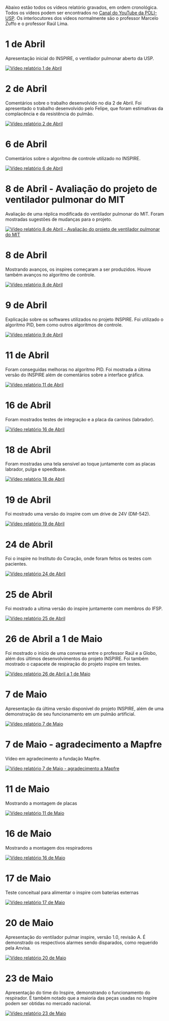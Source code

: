 Abaixo estão todos os vídeos relatório gravados, em ordem cronológica. Todos os vídeos podem ser encontrados no [Canal do YouTube da POLI-USP](https://www.youtube.com/channel/UCJU4uI6j2lfSKkzktwFWQRw). Os interlocutores dos vídeos normalmente são o professor Marcelo Zuffo e o professor Raúl Lima.

# 1 de Abril

Apresentação inicial do INSPIRE, o ventilador pulmonar aberto da USP.

[![Vídeo relatório 1 de Abril](https://github.com/Inspire-Poli-USP/Inspire-OpenLung/blob/master/images/ScreenshotVideoRelatorio01-04.png)](https://www.youtube.com/watch?v=ApoKv4ukpX4&)

# 2 de Abril

Comentários sobre o trabalho desenvolvido no dia 2 de Abril. Foi apresentado o trabalho desenvolvido pelo Felipe, que foram estimativas da complacência e da resistência do pulmão.

[![Vídeo relatório 2 de Abril](https://github.com/Inspire-Poli-USP/Inspire-OpenLung/blob/master/images/ScreenshotVideoRelatorio02-04.png)](https://www.youtube.com/watch?v=P73DMeOfYrI&)

# 6 de Abril

Comentários sobre o algorítmo de controle utilizado no INSPIRE.

[![Vídeo relatório 6 de Abril](https://github.com/Inspire-Poli-USP/Inspire-OpenLung/blob/master/images/ScreenshotVideoRelatorio06-04.png)](https://www.youtube.com/watch?v=ZsHDVqar_dg&)

# 8 de Abril - Avaliação do projeto de ventilador pulmonar do MIT

Avaliação de uma réplica modificada do ventilador pulmonar do MIT. Foram mostradas sugestões de mudanças para o projeto.

[![Vídeo relatório 8 de Abril - Avaliação do projeto de ventilador pulmonar do MIT](https://github.com/Inspire-Poli-USP/Inspire-OpenLung/blob/master/images/ScreenshotVideoRelatorio08-04-MIT.png)](https://www.youtube.com/watch?v=m1voC9npYlY&)

# 8 de Abril

Mostrando avanços, os inspires começaram a ser produzidos. Houve também avanços no algoritmo de controle.

[![Vídeo relatório 8 de Abril](https://github.com/Inspire-Poli-USP/Inspire-OpenLung/blob/master/images/ScreenshotVideoRelatorio08-04.png)](https://www.youtube.com/watch?v=hkaXHtFTmG4&)

# 9 de Abril

Explicação sobre os softwares utilizados no projeto INSPIRE. Foi utilizado o algoritmo PID, bem como outros algoritmos de controle.

[![Vídeo relatório 9 de Abril](https://github.com/Inspire-Poli-USP/Inspire-OpenLung/blob/master/images/ScreenshotVideoRelatorio09-04.png)](https://www.youtube.com/watch?v=Z26OczABk4o&)

# 11 de Abril

Foram conseguidas melhoras no algoritmo PID. Foi mostrada a última versão do INSPIRE além de comentários sobre a interface gráfica.

[![Vídeo relatório 11 de Abril](https://github.com/Inspire-Poli-USP/Inspire-OpenLung/blob/master/images/ScreenshotVideoRelatorio11-04.png)](https://www.youtube.com/watch?v=jyhIea9kIBM&)

# 16 de Abril

Foram mostrados testes de integração e a placa da caninos (labrador).

[![Vídeo relatório 16 de Abril](https://github.com/Inspire-Poli-USP/Inspire-OpenLung/blob/master/images/Screenshot-VideoRelatorio16-04.png)](https://www.youtube.com/watch?v=5Bk71natObE&)

# 18 de Abril

Foram mostradas uma tela sensível ao toque juntamente com as placas labrador, pulga e speedbase.

[![Vídeo relatório 18 de Abril](https://github.com/Inspire-Poli-USP/Inspire-OpenLung/blob/master/images/Screenshot-VideoRelatorio18-04.png)](https://www.youtube.com/watch?v=kMW-kKYsIrE&)

# 19 de Abril

Foi mostrado uma versão do inspire com um drive de 24V (DM-542).

[![Vídeo relatório 19 de Abril](https://github.com/Inspire-Poli-USP/Inspire-OpenLung/blob/master/images/ScreenshotsVideoRelatorio19-04.png)](https://www.youtube.com/watch?v=b0nxfpfzyJo&)

# 24 de Abril

Foi o inspire no Instituto do Coração, onde foram feitos os testes com pacientes.

[![Vídeo relatório 24 de Abril](https://github.com/Inspire-Poli-USP/Inspire-OpenLung/blob/master/images/ScreenshotVideoRelatorio24-04.png)](https://www.youtube.com/watch?v=mknScegvswc&)

# 25 de Abril

Foi mostrado a ultima versão do inspire juntamente com membros do IFSP.

[![Vídeo relatório 25 de Abril](https://github.com/Inspire-Poli-USP/Inspire-OpenLung/blob/master/images/ScreenshotVideoRelatorio25-04.png)](https://www.youtube.com/watch?v=qGx5H0k_fXg&)

# 26 de Abril a 1 de Maio

Foi mostrado o início de uma conversa entre o professor Raúl e a Globo, além dos últimos desenvolvimentos do projeto INSPIRE. Foi também mostrado o capacete de respiração do projeto inspire em testes.

[![Vídeo relatório 26 de Abril a 1 de Maio](https://github.com/Inspire-Poli-USP/Inspire-OpenLung/blob/master/images/ScreenshotVideoRelatorio26-04-a-01-05.png)](https://www.youtube.com/watch?v=pATzXCSPYv0&)

# 7 de Maio

Apresentação da última versão disponível do projeto INSPIRE, além de uma demonstração de seu funcionamento em um pulmão artificial.

[![Vídeo relatório 7 de Maio](https://github.com/Inspire-Poli-USP/Inspire-OpenLung/blob/master/images/ScreenshotVideoRelatorio07-05.png)](https://www.youtube.com/watch?v=RuhyQjUJICo&)

# 7 de Maio - agradecimento a Mapfre

Vídeo em agradecimento a fundação Mapfre.

[![Vídeo relatório 7 de Maio - agradecimento a Mapfre](https://github.com/Inspire-Poli-USP/Inspire-OpenLung/blob/master/images/ScreenshotVideoRelatorio07-05-Mapfre.png)](https://www.youtube.com/watch?v=c5Oz3sfg-Bc&)

# 11 de Maio

Mostrando a montagem de placas

[![Vídeo relatório 11 de Maio](https://github.com/Inspire-Poli-USP/Inspire-OpenLung/blob/master/images/ScreenshotVideoRelatorio11-05.png)](https://www.youtube.com/watch?v=nM5DBFZ39Sc&)

# 16 de Maio

Mostrando a montagem dos respiradores

[![Vídeo relatório 16 de Maio](https://github.com/Inspire-Poli-USP/Inspire-OpenLung/blob/master/images/ScreenshotVideoRelatorio16-05.png)](https://www.youtube.com/watch?v=zLtI14aLwO0&)

# 17 de Maio

Teste conceitual para alimentar o inspire com baterias externas

[![Vídeo relatório 17 de Maio](https://github.com/Inspire-Poli-USP/Inspire-OpenLung/blob/master/images/ScreenshotVideoRelatorio17-05.png)](https://www.youtube.com/watch?v=GDAn07QxqBs&)

# 20 de Maio

Apresentação do ventilador pulmar inspire, versão 1.0, revisão A. É demonstrado os respectivos alarmes sendo disparados, como requerido pela Anvisa.

[![Vídeo relatório 20 de Maio](https://github.com/Inspire-Poli-USP/Inspire-OpenLung/blob/master/images/ScreenshotVideoRelatorio20-05.png)](https://www.youtube.com/watch?v=67cH9n0KaH0&)

# 23 de Maio

Apresentação do time do Inspire, demonstrando o funcionamento do respirador. É também notado que a maioria das peças usadas no Inspire podem ser obtidas no mercado nacional.

[![Vídeo relatório 23 de Maio](https://github.com/Inspire-Poli-USP/Inspire-OpenLung/blob/master/images/ScreenshotVideoRelatorio23-05.png)](https://www.youtube.com/watch?v=zmSFLScwdpU&)
